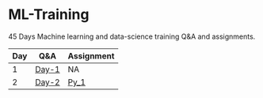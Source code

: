# ML-Training
45 Days Machine learning and data-science training Q&A and assignments.

| Day | Q&A | Assignment |
|-----|-----|------------|
| 1   | [Day-1](https://github.com/chetan6780/ML-Training/blob/master/Question_%26_Answers/day_1.txt) | NA         |
| 2   | [Day-2](https://github.com/chetan6780/ML-Training/blob/master/Question_%26_Answers/day_2.txt) |  [Py_1](https://github.com/chetan6780/ML-Training/blob/master/Assignments/PY_1.ipynb)           |
